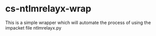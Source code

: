 # cs-ntlmrelayx-wrap

This is a simple wrapper which will automate the process of using the impacket file ntlmrelayx.py
